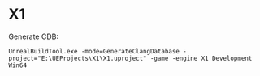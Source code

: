 # X1

Generate CDB:

```
UnrealBuildTool.exe -mode=GenerateClangDatabase -project="E:\UEProjects\X1\X1.uproject" -game -engine X1 Development Win64
```
